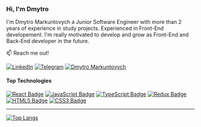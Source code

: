 ### Hi, I'm Dmytro  

I'm Dmytro Markuntovych a Junior Software Engineer with more than 2 years of experience in study projects. Experienced in Front-End developement. I'm really motivated to develop and grow as Front-End and Back-End developer in the future.

📫 Reach me out!

[![LinkedIn](https://img.shields.io/badge/LinkedIn-0a66c2?style=flat&logo=linkedin)](https://www.linkedin.com/in/dmytro-markuntovych-1975278a/)
[![Telegram](https://img.shields.io/badge/Telegram-26a5e4?style=flat&logo=telegram&logoColor=%23fff)](https://t.me/dmytro_markuntovych)
[![Dmytro Markuntovych](https://img.shields.io/badge/Dmytro%20Markuntovych-ea4335?style=flat&logo=gmail&logoColor=%23fff)](mailto:dmytro.markuntovych@gmail.com)

#### Top Technologies

[![React Badge](https://img.shields.io/badge/React-61dafb?style=for-the-badge&logo=react&logoColor=%2361dafb&labelColor=%23000)](#)
[![JavaScript Badge](https://img.shields.io/badge/JavaScript-f7df1e?style=for-the-badge&logo=javascript&logoColor=%23f7df1e&labelColor=%23000)](#)
[![TypeScript Badge](https://img.shields.io/badge/TypeScript-3178c6?style=for-the-badge&logo=typescript&logoColor=%233178c6&labelColor=%23000)](#)
[![Redux Badge](https://img.shields.io/badge/Redux-764abc?style=for-the-badge&logo=redux&logoColor=%23764abc&labelColor=%23000)](#)
[![HTML5 Badge](https://img.shields.io/badge/HTML5-e34f26?style=for-the-badge&logo=HTML5&logoColor=%23e34f26&labelColor=%23000)](#)
[![CSS3 Badge](https://img.shields.io/badge/CSS3-1572b6?style=for-the-badge&logo=CSS3&logoColor=%231572b6&labelColor=%23000)](#)

<hr />

[![Top Langs](https://github-readme-stats.vercel.app/api/top-langs/?username=CarphatianSnake&layout=compact&theme=ocean_dark)](#)
